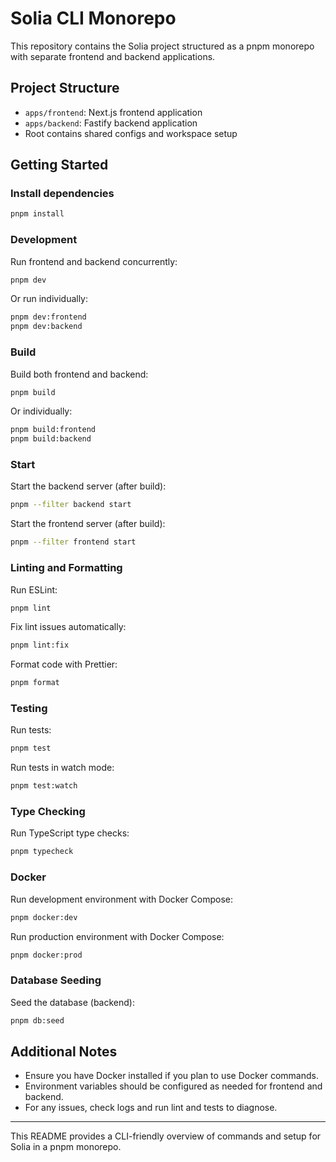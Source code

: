 # Solia CLI Monorepo

This repository contains the Solia project structured as a pnpm monorepo with separate frontend and backend applications.

## Project Structure

- `apps/frontend`: Next.js frontend application
- `apps/backend`: Fastify backend application
- Root contains shared configs and workspace setup

## Getting Started

### Install dependencies

```bash
pnpm install
```

### Development

Run frontend and backend concurrently:

```bash
pnpm dev
```

Or run individually:

```bash
pnpm dev:frontend
pnpm dev:backend
```

### Build

Build both frontend and backend:

```bash
pnpm build
```

Or individually:

```bash
pnpm build:frontend
pnpm build:backend
```

### Start

Start the backend server (after build):

```bash
pnpm --filter backend start
```

Start the frontend server (after build):

```bash
pnpm --filter frontend start
```

### Linting and Formatting

Run ESLint:

```bash
pnpm lint
```

Fix lint issues automatically:

```bash
pnpm lint:fix
```

Format code with Prettier:

```bash
pnpm format
```

### Testing

Run tests:

```bash
pnpm test
```

Run tests in watch mode:

```bash
pnpm test:watch
```

### Type Checking

Run TypeScript type checks:

```bash
pnpm typecheck
```

### Docker

Run development environment with Docker Compose:

```bash
pnpm docker:dev
```

Run production environment with Docker Compose:

```bash
pnpm docker:prod
```

### Database Seeding

Seed the database (backend):

```bash
pnpm db:seed
```

## Additional Notes

- Ensure you have Docker installed if you plan to use Docker commands.
- Environment variables should be configured as needed for frontend and backend.
- For any issues, check logs and run lint and tests to diagnose.

---
This README provides a CLI-friendly overview of commands and setup for Solia in a pnpm monorepo.
